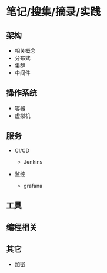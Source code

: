 # 笔记/搜集/摘录/实践

## 架构
- 相关概念
- 分布式
- 集群
- 中间件

## 操作系统
- 容器
- 虚拟机

## 服务
- CI/CD
    - Jenkins

- 监控
    - grafana

## 工具
## 编程相关

## 其它
- 加密